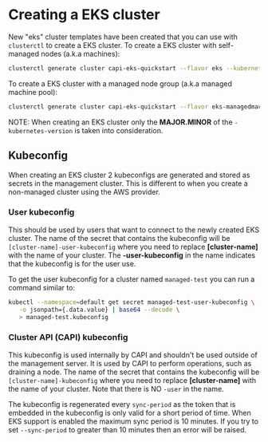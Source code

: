 # Creating a EKS cluster

New "eks" cluster templates have been created that you can use with `clusterctl` to create a EKS cluster. To create a EKS cluster with self-managed nodes (a.k.a machines):

```bash
clusterctl generate cluster capi-eks-quickstart --flavor eks --kubernetes-version v1.22.9 --worker-machine-count=3 > capi-eks-quickstart.yaml
```

To create a EKS cluster with a managed node group (a.k.a managed machine pool):

```bash
clusterctl generate cluster capi-eks-quickstart --flavor eks-managedmachinepool --kubernetes-version v1.22.9 --worker-machine-count=3 > capi-eks-quickstart.yaml
```

NOTE: When creating an EKS cluster only the **MAJOR.MINOR** of the `-kubernetes-version` is taken into consideration.

## Kubeconfig

When creating an EKS cluster 2 kubeconfigs are generated and stored as secrets in the management cluster. This is different to when you create a non-managed cluster using the AWS provider.

### User kubeconfig

This should be used by users that want to connect to the newly created EKS cluster. The name of the secret that contains the kubeconfig will be `[cluster-name]-user-kubeconfig` where you need to replace **[cluster-name]** with the name of your cluster. The **-user-kubeconfig** in the name indicates that the kubeconfig is for the user use.

To get the user kubeconfig for a cluster named `managed-test` you can run a command similar to:

```bash
kubectl --namespace=default get secret managed-test-user-kubeconfig \
   -o jsonpath={.data.value} | base64 --decode \
   > managed-test.kubeconfig
```

### Cluster API (CAPI) kubeconfig

This kubeconfig is used internally by CAPI and shouldn't be used outside of the management server. It is used by CAPI to perform operations, such as draining a node. The name of the secret that contains the kubeconfig will be `[cluster-name]-kubeconfig` where you need to replace **[cluster-name]** with the name of your cluster. Note that there is NO `-user` in the name.

The kubeconfig is regenerated every `sync-period` as the token that is embedded in the kubeconfig is only valid for a short period of time. When EKS support is enabled the maximum sync period is 10 minutes. If you try to set `--sync-period` to greater than 10 minutes then an error will be raised.
